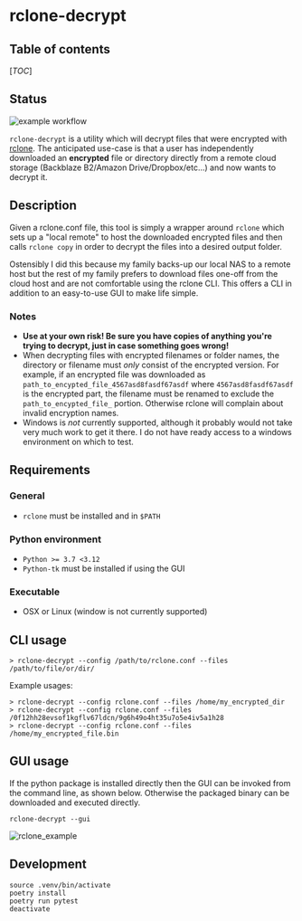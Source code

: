 # rclone-decrypt
## Table of contents
[_TOC_]

## Status
![example workflow](https://github.com/mitchellthompkins/rclone-decrypt/actions/workflows/main.yml/badge.svg)

`rclone-decrypt` is a utility which will decrypt files that were encrypted with
[rclone](https://rclone.org/). The anticipated use-case is that a user has
independently downloaded an **encrypted** file or directory directly from a
remote cloud storage (Backblaze B2/Amazon Drive/Dropbox/etc...) and now wants to
decrypt it.

## Description
Given a rclone.conf file, this tool is simply a wrapper around `rclone` which
sets up a "local remote" to host the downloaded encrypted files and then calls
`rclone copy` in order to decrypt the files into a desired output folder.

Ostensibly I did this because my family backs-up our local NAS to a remote host
but the rest of my family prefers to download files one-off from the cloud host
and are not comfortable using the rclone CLI. This offers a CLI in addition to
an easy-to-use GUI to make life simple.

### Notes
* **Use at your own risk! Be sure you have copies of anything you're trying to
decrypt, just in case something goes wrong!**
* When decrypting files with encrypted filenames or folder names, the directory
  or filename must _only_ consist of the encrypted version. For example, if an
  encrypted file was downloaded as `path_to_encypted_file_4567asd8fasdf67asdf`
  where `4567asd8fasdf67asdf` is the encrypted part, the filename must be
  renamed to exclude the `path_to_encypted_file_` portion. Otherwise rclone will
  complain about invalid encryption names.
* Windows is _not_ currently supported, although it probably would not take very
  much work to get it there. I do not have ready access to a windows environment
  on which to test.

## Requirements
### General
* `rclone` must be installed and in `$PATH`

### Python environment
* `Python >= 3.7 <3.12`
* `Python-tk` must be installed if using the GUI

### Executable
* OSX or Linux (window is not currently supported)

## CLI usage
```
> rclone-decrypt --config /path/to/rclone.conf --files /path/to/file/or/dir/
```

Example usages:
```
> rclone-decrypt --config rclone.conf --files /home/my_encrypted_dir
> rclone-decrypt --config rclone.conf --files /0f12hh28evsof1kgflv67ldcn/9g6h49o4ht35u7o5e4iv5a1h28
> rclone-decrypt --config rclone.conf --files /home/my_encrypted_file.bin
```

## GUI usage
If the python package is installed directly then the GUI can be invoked from the
command line, as shown below. Otherwise the packaged binary can be downloaded
and executed directly.
```
rclone-decrypt --gui
```

![rclone_example](docs/imgs/rclone_decrypt_gui.png)

## Development
```
source .venv/bin/activate
poetry install
poetry run pytest
deactivate
```
